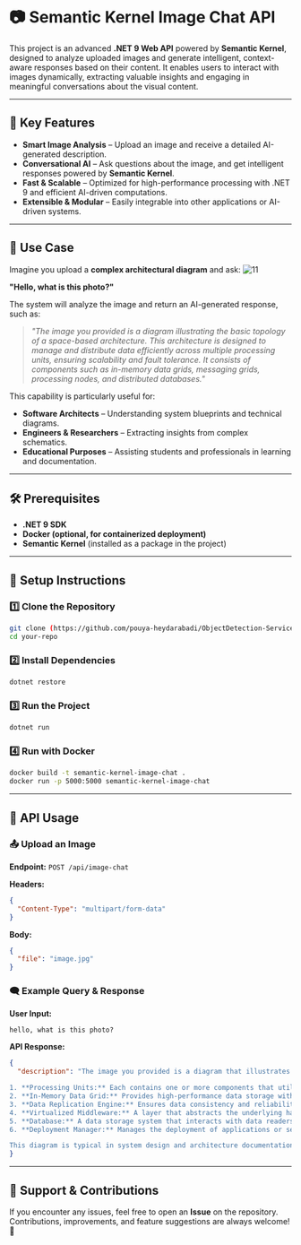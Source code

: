 # 📷 Semantic Kernel Image Chat API

This project is an advanced **.NET 9 Web API** powered by **Semantic Kernel**, designed to analyze uploaded images and generate intelligent, context-aware responses based on their content. It enables users to interact with images dynamically, extracting valuable insights and engaging in meaningful conversations about the visual content.

---
## 🚀 Key Features
- **Smart Image Analysis** – Upload an image and receive a detailed AI-generated description.
- **Conversational AI** – Ask questions about the image, and get intelligent responses powered by **Semantic Kernel**.
- **Fast & Scalable** – Optimized for high-performance processing with .NET 9 and efficient AI-driven computations.
- **Extensible & Modular** – Easily integrable into other applications or AI-driven systems.

---
## 📌 Use Case
Imagine you upload a **complex architectural diagram** and ask:
![11](https://github.com/user-attachments/assets/53e7d28e-5fb5-4313-a282-1505271c0511)

**"Hello, what is this photo?"**

The system will analyze the image and return an AI-generated response, such as:

> *"The image you provided is a diagram illustrating the basic topology of a space-based architecture. This architecture is designed to manage and distribute data efficiently across multiple processing units, ensuring scalability and fault tolerance. It consists of components such as in-memory data grids, messaging grids, processing nodes, and distributed databases."*

This capability is particularly useful for:
- **Software Architects** – Understanding system blueprints and technical diagrams.
- **Engineers & Researchers** – Extracting insights from complex schematics.
- **Educational Purposes** – Assisting students and professionals in learning and documentation.

---
## 🛠️ Prerequisites
- **.NET 9 SDK**
- **Docker (optional, for containerized deployment)**
- **Semantic Kernel** (installed as a package in the project)

---
## 🔧 Setup Instructions
### 1️⃣ Clone the Repository
```bash
git clone (https://github.com/pouya-heydarabadi/ObjectDetection-Service)
cd your-repo
```

### 2️⃣ Install Dependencies
```bash
dotnet restore
```

### 3️⃣ Run the Project
```bash
dotnet run
```

### 4️⃣ Run with Docker
```bash
docker build -t semantic-kernel-image-chat .
docker run -p 5000:5000 semantic-kernel-image-chat
```

---
## 🎯 API Usage
### 📤 Upload an Image
**Endpoint:** `POST /api/image-chat`

**Headers:**
```json
{
  "Content-Type": "multipart/form-data"
}
```

**Body:**
```json
{
  "file": "image.jpg"
}
```

### 🗨️ Example Query & Response
**User Input:**
```text
hello, what is this photo?
```

**API Response:**
```json
{
  "description": "The image you provided is a diagram that illustrates the basic topology of a space-based architecture. This type of architecture is used in computing to manage and distribute data across multiple processing units efficiently. The diagram includes several components:

1. **Processing Units:** Each contains one or more components that utilize an in-memory data grid for fast data access and caching.
2. **In-Memory Data Grid:** Provides high-performance data storage within RAM that allows rapid access and manipulation.
3. **Data Replication Engine:** Ensures data consistency and reliability by replicating data across different nodes or processing units.
4. **Virtualized Middleware:** A layer that abstracts the underlying hardware and software to provide services such as messaging, data sharing, and processing capabilities which are represented by Messaging Grid, Data Grid, and Processing Grid respectively.
5. **Database:** A data storage system that interacts with data readers and writers.
6. **Deployment Manager:** Manages the deployment of applications or services across the processing grid.

This diagram is typical in system design and architecture documentation, describing how different components interact and work together to achieve scalable and resilient computing environments."
}
```

---
## 🤝 Support & Contributions
If you encounter any issues, feel free to open an **Issue** on the repository. Contributions, improvements, and feature suggestions are always welcome! 🚀
